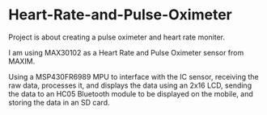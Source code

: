 # Heart-Rate-and-Pulse-Oximeter
Project is about creating a pulse oximeter and heart rate moniter.

I am using MAX30102 as a Heart Rate and Pulse Oximeter sensor from MAXIM.

Using a MSP430FR6989 MPU to interface with the IC sensor, receiving the raw data, processes it, and displays the data using an 2x16 LCD, sending the data to an HC05 Bluetooth module to be displayed on the mobile, and storing the data in an SD card.



